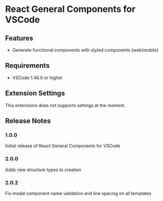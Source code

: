 # React General Components for VSCode

## Features

- Generate functional components with styled components (web/mobile)

## Requirements

- VSCode 1.46.0 or higher

## Extension Settings

This extensions does not supports settings at the moment.

## Release Notes

### 1.0.0

Initial release of React General Components for VSCode

### 2.0.0

Adds new structure types to creation

### 2.0.2

Fix modal component name validation and line spacing on all templates
